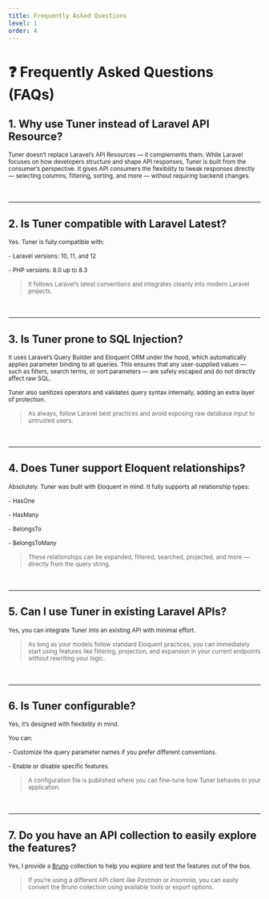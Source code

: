 ```yaml
---
title: Frequently Asked Questions
level: 1
order: 4
---
```


# ❓ Frequently Asked Questions (FAQs)

## 1. Why use Tuner instead of Laravel API Resource?

<sup>Tuner doesn’t replace Laravel’s API Resources — it complements them. While Laravel focuses on how developers structure and shape API responses, Tuner is built from the consumer’s perspective. It gives API consumers the flexibility to tweak responses directly — selecting columns, filtering, sorting, and more — without requiring backend changes.</sup>

<br>

---

## 2. Is Tuner compatible with Laravel Latest?

<sup>Yes. Tuner is fully compatible with:</sup>

<sup>- Laravel versions: 10, 11, and 12</sup>

<sup>- PHP versions: 8.0 up to 8.3</sup> 

> <sup>It follows Laravel’s latest conventions and integrates cleanly into modern Laravel projects.</sup>

<br>

---

## 3. Is Tuner prone to SQL Injection?

<sup>It uses Laravel’s Query Builder and Eloquent ORM under the hood, which automatically applies parameter binding to all queries. This ensures that any user-supplied values — such as filters, search terms, or sort parameters — are safely escaped and do not directly affect raw SQL.</sup>

<sup>Tuner also sanitizes operators and validates query syntax internally, adding an extra layer of protection.</sup>

> <sup>As always, follow Laravel best practices and avoid exposing raw database input to untrusted users.</sup>

<br>

---

## 4. Does Tuner support Eloquent relationships?

<sup>Absolutely. Tuner was built with Eloquent in mind. It fully supports all relationship types:</sup>

<sup>- HasOne</sup>

<sup>- HasMany</sup>

<sup>- BelongsTo</sup>

<sup>- BelongsToMany</sup>

> <sup>These relationships can be expanded, filtered, searched, projected, and more — directly from the query string.</sup>

<br>

---

## 5. Can I use Tuner in existing Laravel APIs?

<sup>Yes, you can integrate Tuner into an existing API with minimal effort.</sup>

> <sup>As long as your models follow standard Eloquent practices, you can immediately start using features like filtering, projection, and expansion in your current endpoints without rewriting your logic.</sup>

<br>

---

## 6. Is Tuner configurable?

<sup>Yes, it’s designed with flexibility in mind.</sup>

<sup>You can:</sup>

<sup>- Customize the query parameter names if you prefer different conventions.</sup>

<sup>- Enable or disable specific features.</sup>

<!-- <sup>- Extend or override behaviors such as filter operators, column resolution, or pagination format.</sup> -->

> <sup>A configuration file is published where you can fine-tune how Tuner behaves in your application.</sup>

<br>

---
<!-- 
## 6. Does Tuner affect performance?

<sup>Tuner uses lazy loading prevention and intelligent query optimization under the hood to avoid N+1 problems and unnecessary data loading.</sup>

> <sup>However, like any abstraction, you should benchmark performance on large datasets and use Laravel’s tools like eager loading (with) or indexes as needed.</sup>

<br>

--- -->

## 7. Do you have an API collection to easily explore the features?

<sup>Yes, I provide a [Bruno](https://github.com/rodrigogalura/tuner/tree/main/stubs/bruno-collection) collection to help you explore and test the features out of the box.</sup>

> <sup>If you’re using a different API client like *Postman* or *Insomnia*, you can easily convert the Bruno collection using available tools or export options.</sup>

<br>
